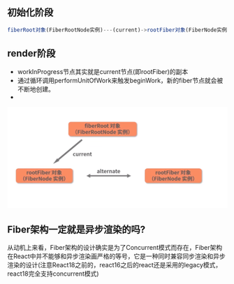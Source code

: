 ## 初始化阶段
```javascript
fiberRoot对象(FiberRootNode实例)---(current)->rootFiber对象(FiberNode实例)
```
## render阶段
- workInProgress节点其实就是current节点(即rootFiber)的副本
- 通过循环调用performUnitOfWork来触发beginWork，新的fiber节点就会被不断地创建。
- 
![Alt text](image-12.png)
## Fiber架构一定就是异步渲染的吗?
从动机上来看，Fiber架构的设计确实是为了Concurrent模式而存在，Fiber架构在React中并不能够和异步渲染画严格的等号，它是一种同时兼容同步渲染和异步渲染的设计(注意React18之前的，react16之后的react还是采用的legacy模式，react18完全支持concurrent模式)